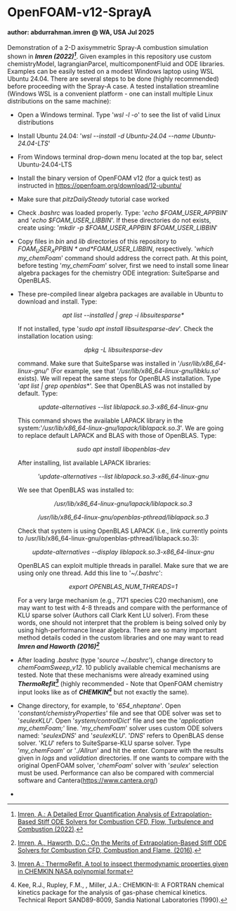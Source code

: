 # OpenFOAM-v12-SprayA
#### author: abdurrahman.imren @ WA, USA Jul 2025
Demonstration of a 2-D axisymmetric Spray-A combustion simulation shown in ***Imren (2022)[^1]***. Given examples in this repository use custom chemistryModel, lagrangianParcel, multicomponentFluid and ODE libraries. Examples can be easily tested on a modest Windows laptop using WSL Ubuntu 24.04. There are several steps to be done (highly recommended) before proceeding with the Spray-A case. A tested installation streamline (Windows WSL is a convenient platform - one can install multiple Linux distributions on the same machine):
- Open a Windows terminal. Type '*wsl -l -o*' to see the list of valid Linux distributions
- Install Ubuntu 24.04: '*wsl --install -d Ubuntu-24.04 --name  Ubuntu-24.04-LTS*'
- From Windows terminal drop-down menu located at the top bar, select Ubuntu-24.04-LTS
- Install the binary version of OpenFOAM v12 (for a quick test) as instructed in https://openfoam.org/download/12-ubuntu/
- Make sure that *pitzDailySteady* tutorial case worked
- Check *.bashrc* was loaded properly. Type: '*echo $FOAM_USER_APPBIN*' and '*echo $FOAM_USER_LIBBIN*'. If these directories do not exists, create using: '*mkdir -p $FOAM_USER_APPBIN $FOAM_USER_LIBBIN*'
- Copy files in *bin* and *lib* directories of this repository to *$FOAM_USER_APPBIN* and *$FOAM_USER_LIBBIN*, respectively. '*which my_chemFoam*' command should address the correct path. At this point, before testing '*my_chemFoam*' solver, first we need to install some linear algebra packages for the chemistry ODE integration: SuiteSparse and OpenBLAS.
- These pre-compiled linear algebra packages are available in Ubuntu to download and install. Type:

  <div align="center">
  <em>apt list --installed | grep -i libsuitesparse*</em>
  </div>
  
  If not installed, type '*sudo apt install libsuitesparse-dev*'. Check the installation location using:
  
  <div align="center">
  <em>dpkg -L libsuitesparse-dev</em>
  </div>

  command. Make sure that SuiteSparse was installed in '*/usr/lib/x86_64-linux-gnu/*' (For example, see that '*/usr/lib/x86_64-linux-gnu/libklu.so*' exists). We will repeat the same steps for OpenBLAS installation. Type '*apt list | grep openblas**'. See that OpenBLAS was not installed by default. Type:

  <div align="center">
  <em>update-alternatives --list liblapack.so.3-x86_64-linux-gnu</em>
  </div>
  
  This command shows the available LAPACK library in the system:'*/usr/lib/x86_64-linux-gnu/lapack/liblapack.so.3*'. We are going to replace default LAPACK and BLAS with those of OpenBLAS. Type:

  <div align="center">
  <em>sudo apt install libopenblas-dev</em>
  </div>
  
  After installing, list available LAPACK libraries:

  <div align="center">
  <em>'update-alternatives --list liblapack.so.3-x86_64-linux-gnu</em>
  </div>

  We see that OpenBLAS was installed to:

  <div align="center">
  <em>/usr/lib/x86_64-linux-gnu/lapack/liblapack.so.3</em>

  <em>/usr/lib/x86_64-linux-gnu/openblas-pthread/liblapack.so.3</em>
  </div>

  Check that system is using OpenBLAS LAPACK (i.e., link currently points to /usr/lib/x86_64-linux-gnu/openblas-pthread/liblapack.so.3):

  <div align="center">
  <em>update-alternatives --display liblapack.so.3-x86_64-linux-gnu</em>
  </div>

  OpenBLAS can exploit multiple threads in parallel. Make sure that we are using only one thread. Add this line to '*~/.bashrc*':

  <div align="center">
  <em>export OPENBLAS_NUM_THREADS=1</em>
  </div>

  For a very large mechanism (e.g., 7171 species C20 mechanism), one may want to test with 4-8 threads and compare with the performance of KLU sparse solver (Authors call Clark Kent LU solver). From these words, one should not interpret that the problem is being solved only by using high-performance linear algebra. There are so many important method details coded in the custom libraries and one may want to read ***Imren and Haworth (2016)[^2]*** 
     
 - After loading *.bashrc* (type '*source ~/.bashrc*'), change directory to *chemFoamSweep_v12*. 10 publicly available chemical mechanisms are tested. Note that these mechanisms were already examined using ***ThermoRefit[^3]*** (highly recommended - Note that OpenFOAM chemistry input looks like as of ***CHEMKIN[^4]*** but not exactly the same).
 - Change directory, for example, to '*654_nheptane*'. Open '*constant/chemistryProperties*' file and see that ODE solver was set to '*seulexKLU*'. Open '*system/controlDict*' file and see the '*application     my_chemFoam;*' line. '*my_chemFoam*' solver uses custom ODE solvers named: '*seulexDNS*' and '*seulexKLU*'. '*DNS*' refers to OpenBLAS dense solver. '*KLU*' refers to SuiteSparse-KLU sparse solver. Type '*my_chemFoam*' or '*./Allrun*' and hit the enter. Compare with the results given in *logs* and *validation* directories. If one wants to compare with the original OpenFOAM solver, '*chemFoam*' solver with '*seulex*' selection must be used. Performance can also be compared with commercial software and Cantera(https://www.cantera.org/)
 -     


[^1]: [Imren, A.: A Detailed Error Quantification Analysis of Extrapolation-Based Stiff ODE
Solvers for Combustion CFD, Flow, Turbulence and Combustion (2022)](https://doi.org/10.1007/s10494-022-00369-z).
[^2]: [Imren, A., Haworth, D.C.: On the Merits of Extrapolation-Based Stiff ODE Solvers for Combustion CFD, Combustion and Flame, (2016)](https://doi.org/10.1016/j.combustflame.2016.09.018).
[^3]: [Imren,A.: ThermoRefit, A tool to inspect thermodynamic properties given in CHEMKIN NASA polynomial format](https://github.com/abimren/ThermoRefit)
[^4]: Kee, R.J., Rupley, F.M., , Miller, J.A.: CHEMKIN-II: A FORTRAN chemical kinetics package for the
analysis of gas-phase chemical kinetics. Technical Report SAND89-8009, Sandia National Laboratories
(1990).

